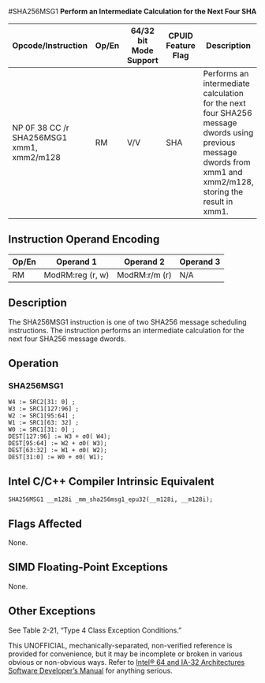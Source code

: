 #SHA256MSG1
**Perform an Intermediate Calculation for the Next Four SHA**

| Opcode/Instruction                        | Op/En | 64/32 bit Mode Support | CPUID Feature Flag | Description                                                                                                                                                     |
| ----------------------------------------- | ----- | ---------------------- | ------------------ | --------------------------------------------------------------------------------------------------------------------------------------------------------------- |
| NP 0F 38 CC /r SHA256MSG1 xmm1, xmm2/m128 | RM    | V/V                    | SHA                | Performs an intermediate calculation for the next four SHA256 message dwords using previous message dwords from xmm1 and xmm2/m128, storing the result in xmm1. |

## Instruction Operand Encoding

| Op/En | Operand 1        | Operand 2     | Operand 3 |
| ----- | ---------------- | ------------- | --------- |
| RM    | ModRM:reg (r, w) | ModRM:r/m (r) | N/A       |

## Description

The SHA256MSG1 instruction is one of two SHA256 message scheduling instructions. The instruction performs an intermediate calculation for the next four SHA256 message dwords.

## Operation

### SHA256MSG1

```
W4 := SRC2[31: 0] ;
W3 := SRC1[127:96] ;
W2 := SRC1[95:64] ;
W1 := SRC1[63: 32] ;
W0 := SRC1[31: 0] ;
DEST[127:96] := W3 + σ0( W4);
DEST[95:64] := W2 + σ0( W3);
DEST[63:32] := W1 + σ0( W2);
DEST[31:0] := W0 + σ0( W1);

```

## Intel C/C++ Compiler Intrinsic Equivalent

```
SHA256MSG1 __m128i _mm_sha256msg1_epu32(__m128i, __m128i);

```

## Flags Affected

None.

## SIMD Floating-Point Exceptions

None.

## Other Exceptions

See Table 2-21, “Type 4 Class Exception Conditions.”

This UNOFFICIAL, mechanically-separated, non-verified reference is provided for convenience, but it may be
incomplete or broken in various obvious or non-obvious
ways. Refer to [Intel® 64 and IA-32 Architectures Software Developer’s Manual](https://software.intel.com/en-us/download/intel-64-and-ia-32-architectures-sdm-combined-volumes-1-2a-2b-2c-2d-3a-3b-3c-3d-and-4) for anything serious.
